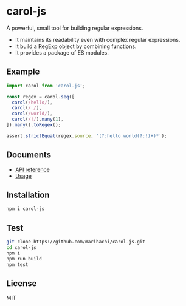 # carol-js
A powerful, small tool for building regular expressions.

- It maintains its readability even with complex regular expressions.
- It build a RegExp object by combining functions.
- It provides a package of ES modules.

## Example
```js
import carol from 'carol-js';

const regex = carol.seq([
  carol(/hello/),
  carol(/ /),
  carol(/world/),
  carol(/!/).many(1),
]).many().toRegex();

assert.strictEqual(regex.source, '(?:hello world(?:!)+)*');
```

## Documents
- [API reference](https://github.com/marihachi/carol-js/blob/3e5d29ffe37d7b4b827bbd59e3133627cac06e76/doc/api.md)
- [Usage](https://github.com/marihachi/carol-js/blob/3e5d29ffe37d7b4b827bbd59e3133627cac06e76/doc/usage.md)

## Installation
```sh
npm i carol-js
```

## Test
```sh
git clone https://github.com/marihachi/carol-js.git
cd carol-js
npm i
npm run build
npm test
```

## License
MIT
